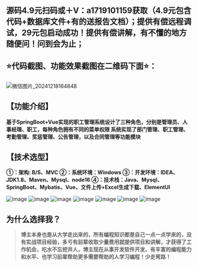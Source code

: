 ## 源码4.9元扫码或＋V：a1719101159获取（4.9元包含代码+数据库文件+有的送报告文档）；提供有偿远程调试，29元包启动成功！提供有偿讲解，有不懂的地方随便问！问到会为止；
## ⭐代码截图、功能效果截图在二维码下面⭐：
### 
![微信图片_20241218164848](https://github.com/user-attachments/assets/646b2784-afb8-47ee-a4d4-5ccc9f96b331)

## 【功能介绍】
**基于SpringBoot+Vue实现的职工管理系统设计了三种角色，分别是管理员、人事经理、职工，每种角色拥有不同的菜单权限
系统实现了部门管理、职工管理、考勤管理、奖惩管理、公告管理，以及合同管理等功能模块**
## 【技术选型】
**①：架构: B/S、MVC
②：系统环境：Windows
③：开发环境：IDEA、JDK1.8、Maven、Mysql、node16
④：技术栈：Java、Mysql、SpringBoot、Mybatis、Vue、文件上传+Excel生成下载、ElementUI**

![image](https://github.com/user-attachments/assets/e3d49cff-b4c6-406d-a85a-67c630da6c03)
![image](https://github.com/user-attachments/assets/9a484c83-9ba3-4613-abdd-535b0db0a6d0)
![image](https://github.com/user-attachments/assets/38f1a5bf-6fdc-4fe3-87d6-b74aa98c36cd)
![image](https://github.com/user-attachments/assets/d5604c84-9730-43ed-8542-e1b4951b3298)
![image](https://github.com/user-attachments/assets/892b7543-ff10-4a9e-ba79-bb876ebabc13)
![image](https://github.com/user-attachments/assets/cf693084-32a7-4f53-b8e3-9a3c72798386)
![image](https://github.com/user-attachments/assets/9c444476-3213-4a65-99a0-f0667895b819)


## 为什么选择我？

> **博主本身也是从大学走出来的，所有编程知识都是自己一点一点学来的，没有实战项目经验，多亏有前辈收取少量费用就提供项目和讲解，才获得了工作机会，吃水不忘挖井人，博主现在从事开发软件开发、有丰富的编程能力和水平、也学习前辈帮助更多需要帮助的人学习编程！少走弯路！**

